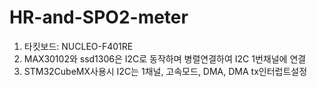 # HR-and-SPO2-meter
1. 타킷보드: NUCLEO-F401RE
2. MAX30102와 ssd1306은 I2C로 동작하며 병렬연결하여 I2C 1번채널에 연결
3. STM32CubeMX사용시 I2C는 1채널, 고속모드, DMA, DMA tx인터럽트설정
